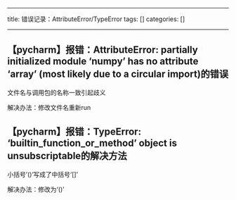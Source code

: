 
--- 
title:  错误记录：AttributeError/TypeError 
tags: []
categories: [] 

---
## 【pycharm】报错：AttributeError: partially initialized module ‘numpy’ has no attribute ‘array’ (most likely due to a circular import)的错误

文件名与调用包的名称一致引起歧义

解决办法：修改文件名重新run

## 【pycharm】报错：TypeError: ‘builtin_function_or_method’ object is unsubscriptable的解决方法

小括号’()‘写成了中括号‘[]’

解决办法：修改为‘()’
